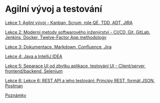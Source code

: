 # Agilní vývoj a testování

[Lekce 1: Agilní vývoj - Kanban, Scrum, role QE, TDD, ADT, JIRA][1]  

[Lekce 2: Moderní metody softwarového inženýrství - CI/CD, Git, GitLab, Jenkins, Docker, Twelve-Factor App methodology][2]

[Lekce 3: Dokumentace, Markdown, Confluence, Jira][3]

[Lekce 4: Java a IntelliJ IDEA][4]

[Lekce 5: Separace UI od zbytku aplikace, testování UI - Client/server, frontend/backend, Selenium][5]

[Lekce 6: Lekce 6: REST API a jeho testování: Principy REST, formát JSON, Postman][6]

[Poznámky][notes]


[1]: https://docs.google.com/presentation/d/1jarsSX6Y06euL82Qpip927ysKcTnw3uyAKyi5ML2jkk/edit?usp=sharing
[2]: https://docs.google.com/presentation/d/1-z14O9iHAC_CYO9qUc56j6meOxCQsJX8jAzS97-1iVs/edit?usp=sharing
[3]: https://docs.google.com/presentation/d/1fcFrvIqtr6vZVgLyrS6fGroBgAqGmMo2h2OXdaDqpXM/edit?usp=sharing
[4]: https://docs.google.com/presentation/d/1ZYw1SK_hC3OxK4_GTBYdJVNpcgIs0ckJQdjNqzEgmnM/edit?usp=sharing
[5]: https://docs.google.com/presentation/d/1gaovMyLXs0Abk1nYNRU-rv6vRSpF35daUDPs7uD9cdA/edit?usp=sharing
[6]: https://docs.google.com/presentation/d/1LIPs1tVMk8xhoY4wVnpEz_iIgZAqaBpHamveY7UOpi4/edit?usp=sharing
[notes]: https://docs.google.com/document/d/1ZxgyXuPLukwg9MU6FdrMunMHNqlYjGF_DxOE_qO0QfA/edit?usp=sharing
